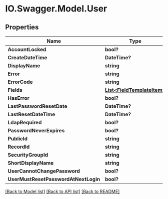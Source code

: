# IO.Swagger.Model.User
## Properties

Name | Type | Description | Notes
------------ | ------------- | ------------- | -------------
**AccountLocked** | **bool?** |  | [optional] 
**CreateDateTime** | **DateTime?** |  | [optional] 
**DisplayName** | **string** |  | [optional] 
**Error** | **string** |  | [optional] 
**ErrorCode** | **string** |  | [optional] 
**Fields** | [**List&lt;FieldTemplateItem&gt;**](FieldTemplateItem.md) |  | [optional] 
**HasError** | **bool?** |  | [optional] 
**LastPasswordResetDate** | **DateTime?** |  | [optional] 
**LastResetDateTime** | **DateTime?** |  | [optional] 
**LdapRequired** | **bool?** |  | [optional] 
**PasswordNeverExpires** | **bool?** |  | [optional] 
**PublicId** | **string** |  | [optional] 
**RecordId** | **string** |  | [optional] 
**SecurityGroupId** | **string** |  | [optional] 
**ShortDisplayName** | **string** |  | [optional] 
**UserCannotChangePassword** | **bool?** |  | [optional] 
**UserMustResetPasswordAtNextLogin** | **bool?** |  | [optional] 

[[Back to Model list]](../README.md#documentation-for-models) [[Back to API list]](../README.md#documentation-for-api-endpoints) [[Back to README]](../README.md)

